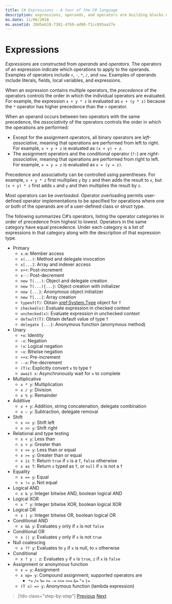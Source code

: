 ```yaml
---
title: C# Expressions - A tour of the C# language
description: expressions, operands, and operators are building blocks of the C# language
ms.date: 11/06/2016
ms.assetid: 20d5eb10-7381-47b9-ad90-f1cc895aa27e
---
```


# Expressions

*Expressions* are constructed from *operands* and *operators*. The operators of an expression indicate which operations to apply to the operands. Examples of operators include `+`, `-`, `*`, `/`, and `new`. Examples of operands include literals, fields, local variables, and expressions.

When an expression contains multiple operators, the *precedence* of the operators controls the order in which the individual operators are evaluated. For example, the expression `x + y * z` is evaluated as `x + (y * z)` because the `*` operator has higher precedence than the `+` operator.

When an operand occurs between two operators with the same precedence, the *associativity* of the operators controls the order in which the operations are performed:

*	Except for the assignment operators, all binary operators are *left-associative*, meaning that operations are performed from left to right. For example, `x + y + z` is evaluated as `(x + y) + z`.
*	The assignment operators and the conditional operator (`?:`) are *right-associative*, meaning that operations are performed from right to left. For example, `x = y = z` is evaluated as `x = (y = z)`.

Precedence and associativity can be controlled using parentheses. For example, `x + y * z` first multiplies `y` by `z` and then adds the result to `x`, but `(x + y) * z` first adds `x` and `y` and then multiplies the result by `z`.

Most operators can be *overloaded*. Operator overloading permits user-defined operator implementations to be specified for operations where one or both of the operands are of a user-defined class or struct type.

The following summarizes C#’s operators, listing the operator categories in order of precedence from highest to lowest. Operators in the same category have equal precedence. Under each category is a list of expressions in that category along with the description of that expression type.

* Primary
    - `x.m`: Member access
	- `x(...)`: Method and delegate invocation
	- `x[...]`: Array and indexer access
	- `x++`: Post-increment
	- `x--`: Post-decrement
	- `new T(...)`:	Object and delegate creation
	- `new T(...){...}`: Object creation with initializer
	- `new {...}`:  Anonymous object initializer
	- `new T[...]`: Array creation
	- `typeof(T)`: Obtain <xref:System.Type> object for `T`
	- `checked(x)`: Evaluate expression in checked context
	- `unchecked(x)`: Evaluate expression in unchecked context
	- `default(T)`: Obtain default value of type `T`
	- `delegate {...}`: Anonymous function (anonymous method)
* Unary
    - `+x`: Identity
	- `-x`: Negation
	- `!x`: Logical negation
	- `~x`: Bitwise negation
	- `++x`: Pre-increment
	- `--x`: Pre-decrement
	- `(T)x`: Explicitly convert `x` to type `T`
	- `await x`: Asynchronously wait for `x` to complete
* Multiplicative
    - `x * y`: Multiplication
	- `x / y`: Division
	- `x % y`: Remainder
* Additive
    - `x + y`: Addition, string concatenation, delegate combination
	- `x – y`: Subtraction, delegate removal
* Shift
    - `x << y`: Shift left
	- `x >> y`: Shift right
* Relational and type testing
    - `x < y`: Less than
	- `x > y`: Greater than
	- `x <= y`: Less than or equal
	- `x >= y`: Greater than or equal
	- `x is T`: Return `true` if `x` is a `T`, `false` otherwise
	- `x as T`: Return `x` typed as `T`, or `null` if `x` is not a `T`
* Equality
    - `x == y`: Equal
	- `x != y`: Not equal
* Logical AND
    - `x & y`: Integer bitwise AND, boolean logical AND
* Logical XOR
    - `x ^ y`: Integer bitwise XOR, boolean logical XOR
* Logical OR
    - `x | y`: Integer bitwise OR, boolean logical OR
* Conditional AND
    - `x && y`: Evaluates `y` only if `x` is not `false`
* Conditional OR
    - `x || y`: Evaluates `y` only if `x` is not `true`
* Null coalescing
    - `x ?? y`: Evaluates to `y` if `x` is null, to `x` otherwise
* Conditional
    - `x ? y : z`: Evaluates `y` if `x` is `true`, `z` if `x` is `false`
* Assignment or anonymous function
    - `x = y`: Assignment
	- `x op= y`: Compound assignment; supported operators are
        - `*=`   `/=`   `%=`   `+=`   `-=`   `<<=`   `>>=`   `&=`  `^=`  `|=`
	- `(T x) => y`: Anonymous function (lambda expression)

>[!div class="step-by-step"]
>[Previous](types-and-variables.md)
>[Next](statements.md)